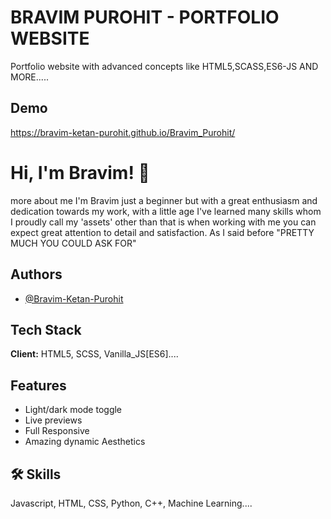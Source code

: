 
# BRAVIM PUROHIT - PORTFOLIO WEBSITE

Portfolio website with advanced concepts like HTML5,SCASS,ES6-JS AND MORE.....

## Demo

https://bravim-ketan-purohit.github.io/Bravim_Purohit/

# Hi, I'm Bravim! 👋

more about me I'm Bravim just a beginner but with a great enthusiasm and dedication towards my work, with a little age I've learned many skills whom I proudly call my 'assets' other than that is when working with me you can expect great attention to detail and satisfaction. As I said before "PRETTY MUCH YOU COULD ASK FOR"
## Authors

- [@Bravim-Ketan-Purohit](https://github.com/Bravim-Ketan-Purohit)





## Tech Stack

**Client:** HTML5, SCSS, Vanilla_JS[ES6]....




## Features

- Light/dark mode toggle
- Live previews
- Full Responsive
- Amazing dynamic Aesthetics

## 🛠 Skills
Javascript, HTML, CSS, Python, C++, Machine Learning....




